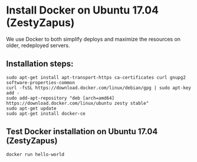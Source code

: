 # Install Docker on Ubuntu 17.04 (ZestyZapus)

We use Docker to both simplify deploys and maximize the resources on older, redeployed servers.

## Installation steps:
```
sudo apt-get install apt-transport-https ca-certificates curl gnupg2 software-properties-common
curl -fsSL https://download.docker.com/linux/debian/gpg | sudo apt-key add -
sudo add-apt-repository "deb [arch=amd64] https://download.docker.com/linux/ubuntu zesty stable"
sudo apt-get update
sudo apt-get install docker-ce
```


## Test Docker installation on Ubuntu 17.04 (ZestyZapus)
```
docker run hello-world
```